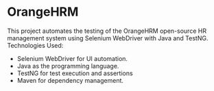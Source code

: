 # OrangeHRM
This project automates the testing of the OrangeHRM open-source HR management system using Selenium WebDriver with Java and TestNG.
Technologies Used:
 - Selenium WebDriver for UI automation.
 - Java as the programming language.
 - TestNG for test execution and assertions
 - Maven for dependency management.
